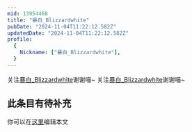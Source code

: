 ```yaml
---
mid: 13954468
title: "暴白_Blizzardwhite"
pubDate: "2024-11-04T11:22:12.582Z"
updatedDate: "2024-11-04T11:22:12.582Z"
profile:
  {
    Nickname: ["暴白_Blizzardwhite"],
  }
---
```


关注[暴白_Blizzardwhite](https://space.bilibili.com/13954468)谢谢喵~ 关注[暴白_Blizzardwhite](https://space.bilibili.com/13954468)谢谢喵~

## 此条目有待补充
你可以在[这里](https://github.com/Yuhanawa/VTuber.ICU/edit/master/src/content/v/暴白_Blizzardwhite/index.md)编辑本文
